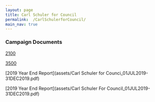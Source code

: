 ```yaml
---
layout: page
title: Carl Schuler for Council
permalink:  /CarlSchulerforCouncil/
main_nav: true
---
```


### Campaign Documents

[2100](assets/2100.pdf)

[3500](assets/CRO-3500.pdf)

[2019 Year End Report](assets/Carl Schuler for Counci_01JUL2019-31DEC2019.pdf)


[2019 Year End Report](assets/Carl Schuler For Council_01JUL2019-31DEC2019.pdf)



